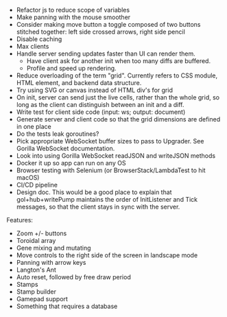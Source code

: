 - Refactor js to reduce scope of variables
- Make panning with the mouse smoother
- Consider making move button a toggle composed of two buttons stitched together: left side crossed arrows, right side pencil
- Disable caching
- Max clients
- Handle server sending updates faster than UI can render them.
  - Have client ask for another init when too many diffs are buffered.
  - Profile and speed up rendering.
- Reduce overloading of the term "grid". Currently refers to CSS module, HTML element, and backend data structure.
- Try using SVG or canvas instead of HTML div's for grid
- On init, server can send just the live cells, rather than the whole grid, so long as the client can distinguish between an init and a diff.
- Write test for client side code (input: ws; output: document)
- Generate server and client code so that the grid dimensions are defined in one place
- Do the tests leak goroutines?
- Pick appropriate WebSocket buffer sizes to pass to Upgrader. See Gorilla WebSocket documentation.
- Look into using Gorilla WebSocket readJSON and writeJSON methods
- Docker it up so app can run on any OS
- Browser testing with Selenium (or BrowserStack/LambdaTest to hit macOS)
- CI/CD pipeline
- Design doc. This would be a good place to explain that gol+hub+writePump maintains the order of InitListener and Tick messages, so that the client stays in sync with the server.

Features:

- Zoom +/- buttons
- Toroidal array
- Gene mixing and mutating
- Move controls to the right side of the screen in landscape mode
- Panning with arrow keys
- Langton's Ant
- Auto reset, followed by free draw period
- Stamps
- Stamp builder
- Gamepad support
- Something that requires a database
